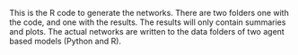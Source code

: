 This is the R code to generate the networks. There are two folders one with the code, and one with the results. The results will only contain summaries and plots. The actual networks are written to the data folders of two agent based models (Python and R). 
